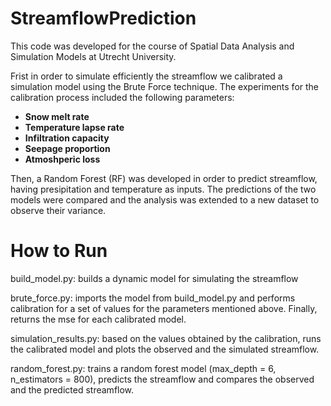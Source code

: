 # StreamflowPrediction
This code was developed for the course of Spatial Data Analysis and Simulation Models at Utrecht University. 

Frist in order to simulate efficiently the streamflow we calibrated a simulation model using the Brute Force technique. The experiments for the calibration process included the following parameters:
- **Snow melt rate**
- **Temperature lapse rate**
- **Infiltration capacity**
- **Seepage proportion**
- **Atmoshperic loss**

Then, a Random Forest (RF) was developed in order to predict streamflow, having presipitation and temperature as inputs. The predictions of the two models were compared and the analysis was extended to a new dataset to observe their variance.

# How to Run
build_model.py: builds a dynamic model for simulating the streamflow

brute_force.py: imports the model from build_model.py and performs calibration for a set of values for the parameters mentioned above. Finally, returns the mse for each calibrated model.

simulation_results.py: based on the values obtained by the calibration, runs the calibrated model and plots the observed and the simulated streamflow.

random_forest.py: trains a random forest model (max_depth = 6, n_estimators = 800), predicts the streamflow and compares the observed and the predicted streamflow.
